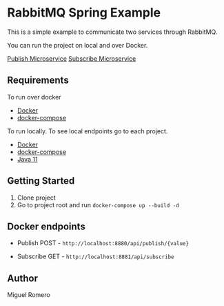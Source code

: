 # RabbitMQ Spring Example

This is a simple example to communicate two services through RabbitMQ.

You can run the project on local and over Docker.

[Publish Microservice](publish-ms/HELP.md)
[Subscribe Microservice](subscribe-ms/HELP.md)

## Requirements

To run over docker

* [Docker](https://www.docker.com/)
* [docker-compose](https://docs.docker.com/compose/)

To run locally. To see local endpoints go to each project.

* [Docker](https://www.docker.com/)
* [docker-compose](https://docs.docker.com/compose/)
* [Java 11](https://www.oracle.com/co/java/technologies/javase/jdk11-archive-downloads.html)

## Getting Started

1. Clone project
2. Go to project root and run `docker-compose up --build -d`

## Docker endpoints

* Publish
POST - `http://localhost:8880/api/publish/{value}`

* Subscribe
GET - `http://localhost:8881/api/subscribe`

## Author

Miguel Romero